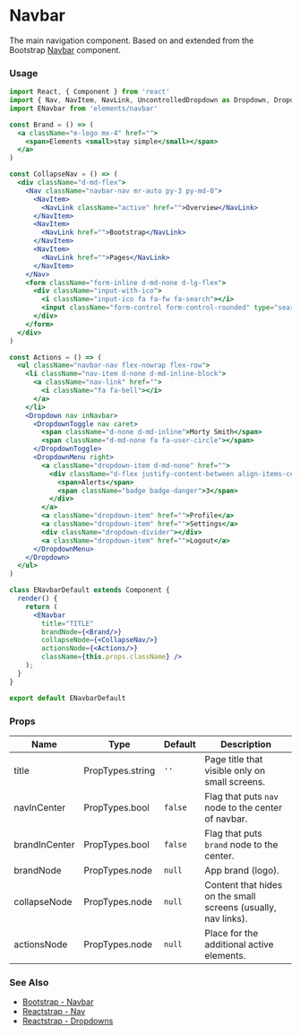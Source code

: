 # Navbar

The main navigation component. Based on and extended from the Bootstrap [Navbar](http://getbootstrap.com/docs/4.0/components/navbar/) component.

<!-- STORY -->

### Usage

```js
import React, { Component } from 'react'
import { Nav, NavItem, NavLink, UncontrolledDropdown as Dropdown, DropdownToggle, DropdownMenu } from 'reactstrap'
import ENavbar from 'elements/navbar'
```
```jsx
const Brand = () => (
  <a className="e-logo mx-4" href="">
    <span>Elements <small>stay simple</small></span>
  </a>
)

const CollapseNav = () => (
  <div className="d-md-flex">
    <Nav className="navbar-nav mr-auto py-3 py-md-0">
      <NavItem>
        <NavLink className="active" href="">Overview</NavLink>
      </NavItem>
      <NavItem>
        <NavLink href="">Bootstrap</NavLink>
      </NavItem>
      <NavItem>
        <NavLink href="">Pages</NavLink>
      </NavItem>
    </Nav>
    <form className="form-inline d-md-none d-lg-flex">
      <div className="input-with-ico">
        <i className="input-ico fa fa-fw fa-search"></i>
        <input className="form-control form-control-rounded" type="search" placeholder="Search"/>
      </div>
    </form>
  </div>
)

const Actions = () => (
  <ul className="navbar-nav flex-nowrap flex-row">
    <li className="nav-item d-none d-md-inline-block">
      <a className="nav-link" href="">
        <i className="fa fa-bell"></i>
      </a>
    </li>
    <Dropdown nav inNavbar>
      <DropdownToggle nav caret>
        <span className="d-none d-md-inline">Morty Smith</span>
        <span className="d-md-none fa fa-user-circle"></span>
      </DropdownToggle>
      <DropdownMenu right>
        <a className="dropdown-item d-md-none" href="">
          <div className="d-flex justify-content-between align-items-center">
            <span>Alerts</span>
            <span className="badge badge-danger">3</span>
          </div>
        </a>
        <a className="dropdown-item" href="">Profile</a>
        <a className="dropdown-item" href="">Settings</a>
        <div className="dropdown-divider"></div>
        <a className="dropdown-item" href="">Logout</a>
      </DropdownMenu>
    </Dropdown>
  </ul>
)

class ENavbarDefault extends Component {
  render() {
    return (
      <ENavbar
        title="TITLE"
        brandNode={<Brand/>}
        collapseNode={<CollapseNav/>}
        actionsNode={<Actions/>}
        className={this.props.className} />
    );
  }
}

export default ENavbarDefault
```

### Props

| Name          | Type              | Default | Description |
|---------------|-------------------|---------|-------------|
| title         | PropTypes.string  | `''`    | Page title that visible only on small screens. |
| navInCenter   | PropTypes.bool    | `false` | Flag that puts `nav` node to the center of navbar. |
| brandInCenter | PropTypes.bool    | `false` | Flag that puts `brand` node to the center. |
| brandNode     | PropTypes.node    | `null`  | App brand (logo). |
| collapseNode  | PropTypes.node    | `null`  | Content that hides on the small screens (usually, nav links). |
| actionsNode   | PropTypes.node    | `null`  | Place for the additional active elements. |

### See Also
- [Bootstrap - Navbar](http://getbootstrap.com/docs/4.0/components/navbar/)
- [Reactstrap - Nav](https://reactstrap.github.io/components/navs/)
- [Reactstrap - Dropdowns](https://reactstrap.github.io/components/dropdowns/)
